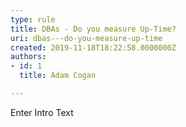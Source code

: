 ```yaml
---
type: rule
title: ​DBAs - Do you measure Up-Time?
uri: dbas---do-you-measure-up-time
created: 2019-11-18T18:22:58.0000000Z
authors:
- id: 1
  title: Adam Cogan

---
```




<span class='intro'> Enter Intro Text </span>




